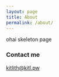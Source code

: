 ```yaml
---
layout: page
title: About
permalink: /about/
---
```


ohai skeleton page

### Contact me

[kitlith@kitl.pw](mailto:kitlith@kitl.pw)
